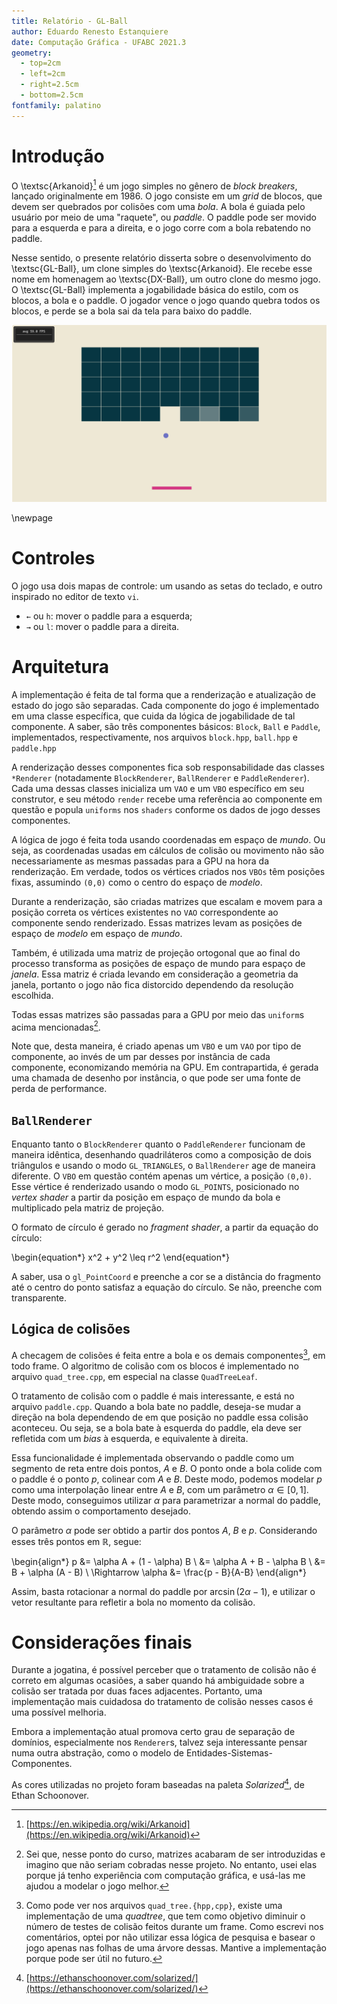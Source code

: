 ```yaml
---
title: Relatório - GL-Ball
author: Eduardo Renesto Estanquiere
date: Computação Gráfica - UFABC 2021.3
geometry:
  - top=2cm
  - left=2cm
  - right=2.5cm
  - bottom=2.5cm
fontfamily: palatino
---
```


# Introdução

O \textsc{Arkanoid}[^arkanoid] é um jogo simples no gênero de *block
breakers*, lançado originalmente em 1986. O jogo consiste em um *grid*
de blocos, que devem ser quebrados por colisões com uma *bola*. A bola
é guiada pelo usuário por meio de uma "raquete", ou *paddle*. O paddle
pode ser movido para a esquerda e para a direita, e o jogo corre com a
bola rebatendo no paddle.

[^arkanoid]: [https://en.wikipedia.org/wiki/Arkanoid](https://en.wikipedia.org/wiki/Arkanoid)

Nesse sentido, o presente relatório disserta sobre o desenvolvimento
do \textsc{GL-Ball}, um clone simples do \textsc{Arkanoid}. Ele recebe
esse nome em homenagem ao \textsc{DX-Ball}, um outro clone do mesmo
jogo. O \textsc{GL-Ball} implementa a jogabilidade básica do estilo,
com os blocos, a bola e o paddle. O jogador vence o jogo quando quebra
todos os blocos, e perde se a bola sai da tela para baixo do paddle.

![Exemplo de jogo do \textsc{GL-Ball}.](img/gl-ball-demo.png)

\newpage

# Controles

O jogo usa dois mapas de controle: um usando as setas do teclado, e
outro inspirado no editor de texto `vi`.

- `←` ou `h`: mover o paddle para a esquerda;
- `→` ou `l`: mover o paddle para a direita.

# Arquitetura

A implementação é feita de tal forma que a renderização e atualização
de estado do jogo são separadas. Cada componente do jogo é
implementado em uma classe específica, que cuida da lógica de
jogabilidade de tal componente. A saber, são três componentes básicos:
`Block`, `Ball` e `Paddle`, implementados, respectivamente, nos
arquivos `block.hpp`, `ball.hpp` e `paddle.hpp`

A renderização desses componentes fica sob responsabilidade das
classes `*Renderer` (notadamente `BlockRenderer`, `BallRenderer` e
`PaddleRenderer`). Cada uma dessas classes inicializa um `VAO` e um
`VBO` específico em seu construtor, e seu método `render` recebe uma
referência ao componente em questão e popula `uniforms` nos `shaders`
conforme os dados de jogo desses componentes.

A lógica de jogo é feita toda usando coordenadas em espaço de
*mundo*. Ou seja, as coordenadas usadas em cálculos de colisão ou
movimento não são necessariamente as mesmas passadas para a GPU na
hora da renderização. Em verdade, todos os vértices criados nos `VBOs`
têm posições fixas, assumindo `(0,0)` como o centro do espaço de
*modelo*.

Durante a renderização, são criadas matrizes que escalam e movem para
a posição correta os vértices existentes no `VAO` correspondente ao
componente sendo renderizado. Essas matrizes levam as posições de
espaço de *modelo* em espaço de *mundo*.

Também, é utilizada uma matriz de projeção ortogonal que ao final do
processo transforma as posições de espaço de mundo para espaço de
*janela*. Essa matriz é criada levando em consideração a geometria da
janela, portanto o jogo não fica distorcido dependendo da resolução
escolhida.

Todas essas matrizes são passadas para a GPU por meio das `uniform`s
acima mencionadas[^matrices].

[^matrices]: Sei que, nesse ponto do curso, matrizes acabaram de ser
introduzidas e imagino que não seriam cobradas nesse projeto. No
entanto, usei elas porque já tenho experiência com computação
gráfica, e usá-las me ajudou a modelar o jogo melhor.
	
Note que, desta maneira, é criado apenas um `VBO` e um `VAO` por tipo
de componente, ao invés de um par desses por instância de cada
componente, economizando memória na GPU. Em contrapartida, é gerada
uma chamada de desenho por instância, o que pode ser uma fonte de
perda de performance.

## `BallRenderer`

Enquanto tanto o `BlockRenderer` quanto o `PaddleRenderer` funcionam
de maneira idêntica, desenhando quadriláteros como a composição de
dois triângulos e usando o modo `GL_TRIANGLES`, o `BallRenderer` age
de maneira diferente. O `VBO` em questão contém apenas um vértice, a
posição `(0,0)`. Esse vértice é renderizado usando o modo `GL_POINTS`,
posicionado no *vertex shader* a partir da posição em espaço de mundo
da bola e multiplicado pela matriz de projeção.

O formato de círculo é gerado no *fragment shader*, a partir da
equação do círculo:

\begin{equation*}
	x^2 + y^2 \leq r^2
\end{equation*}

A saber, usa o `gl_PointCoord` e preenche a cor se a distância do
fragmento até o centro do ponto satisfaz a equação do círculo. Se não,
preenche com transparente.

## Lógica de colisões

A checagem de colisões é feita entre a bola e os demais componentes[^quad_tree],
em todo frame. O algoritmo de colisão com os blocos é implementado no
arquivo `quad_tree.cpp`, em especial na classe `QuadTreeLeaf`.

[^quad_tree]: Como pode ver nos arquivos `quad_tree.{hpp,cpp}`, existe
uma implementação de uma *quadtree*, que tem como objetivo diminuir o
número de testes de colisão feitos durante um frame. Como escrevi nos
comentários, optei por não utilizar essa lógica de pesquisa e basear o
jogo apenas nas folhas de uma árvore dessas. Mantive a implementação
porque pode ser útil no futuro.

O tratamento de colisão com o paddle é mais interessante, e está no
arquivo `paddle.cpp`. Quando a bola bate no paddle, deseja-se mudar a
direção na bola dependendo de em que posição no paddle essa colisão
aconteceu. Ou seja, se a bola bate à esquerda do paddle, ela deve ser
refletida com um *bias* à esquerda, e equivalente à direita. 

Essa funcionalidade é implementada observando o paddle como um
segmento de reta entre dois pontos, $A$ e $B$. O ponto onde a bola
colide com o paddle é o ponto $p$, colinear com $A$ e $B$. Deste modo,
podemos modelar $p$ como uma interpolação linear entre $A$ e $B$, com
um parâmetro $\alpha \in [0, 1]$. Deste modo, conseguimos utilizar
$\alpha$ para parametrizar a normal do paddle, obtendo assim o
comportamento desejado.

O parâmetro $\alpha$ pode ser obtido a partir dos pontos $A$,
$B$ e $p$. Considerando esses três pontos em $\mathbb{R}$, segue:

\begin{align*}
	p 
	&= \alpha A + (1 - \alpha) B \\
	&= \alpha A + B - \alpha B \\
	&= B + \alpha (A - B) \\
	\Rightarrow \alpha &= \frac{p - B}{A-B}
\end{align*}

Assim, basta rotacionar a normal do paddle por
$\operatorname{arcsin}(2\alpha -1)$, e utilizar o vetor resultante
para refletir a bola no momento da colisão.

# Considerações finais

Durante a jogatina, é possível perceber que o tratamento de colisão
não é correto em algumas ocasiões, a saber quando há ambiguidade sobre
a colisão ser tratada por duas faces adjacentes. Portanto, uma
implementação mais cuidadosa do tratamento de colisão nesses casos é
uma possível melhoria.

Embora a implementação atual promova certo grau de separação de
domínios, especialmente nos `Renderer`s, talvez seja interessante
pensar numa outra abstração, como o modelo de
Entidades-Sistemas-Componentes.

As cores utilizadas no projeto foram baseadas na paleta
*Solarized*[^solarized], de Ethan Schoonover.

[^solarized]: [https://ethanschoonover.com/solarized/](https://ethanschoonover.com/solarized/)
